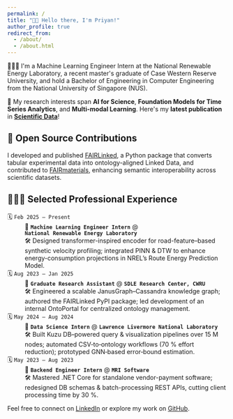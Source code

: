 ```yaml
---
permalink: /
title: "👋🏼 Hello there, I'm Priyan!"
author_profile: true
redirect_from:
  - /about/
  - /about.html
---
```


👨🏻‍💻 I'm a Machine Learning Engineer Intern at the National Renewable Energy Laboratory, a recent master's graduate of Case Western Reserve University, and hold a Bachelor of Engineering in Computer Engineering from the National University of Singapore (NUS).

🔬 My research interests span **AI for Science**, **Foundation Models for Time Series Analytics**, and **Multi-modal Learning**. Here's my **latest publication** in **[Scientific Data](https://www.nature.com/articles/s41597-025-04938-5)**!

## 🤖 Open Source Contributions

I developed and published [FAIRLinked](https://pypi.org/project/FAIRLinked/), a Python package that converts tabular experimental data into ontology-aligned Linked Data, and contributed to [FAIRmaterials](https://pypi.org/project/FAIRmaterials/), enhancing semantic interoperability across scientific datasets.

## 👨🏻‍🔬 Selected Professional Experience

<dl>
  <dt>🗓️ <code>Feb 2025 – Present</code></dt>
  <dd>💼 <strong><code>Machine Learning Engineer Intern</code></strong> @ <strong><code>National Renewable Energy Laboratory</code></strong><br>
      🛠️ Designed transformer-inspired encoder for road-feature–based synthetic velocity profiling; integrated PINN &amp; DTW to enhance energy-consumption projections in NREL’s Route Energy Prediction Model.</dd>

  <dt>🗓️ <code>Aug 2023 – Jan 2025</code></dt>
  <dd>💼 <strong><code>Graduate Research Assistant</code></strong> @ <strong><code>SDLE Research Center, CWRU</code></strong><br>
      🛠️ Engineered a scalable JanusGraph–Cassandra knowledge graph; authored the FAIRLinked PyPI package; led development of an internal OntoPortal for centralized ontology management.</dd>

  <dt>🗓️ <code>May 2024 – Aug 2024</code></dt>
  <dd>💼 <strong><code>Data Science Intern</code></strong> @ <strong><code>Lawrence Livermore National Laboratory</code></strong><br>
      🛠️ Built Kuzu DB–powered query &amp; visualization pipelines over 15 M nodes; automated CSV‐to‐ontology workflows (70 % effort reduction); prototyped GNN‐based error‐bound estimation.</dd>

  <dt>🗓️ <code>May 2023 – Aug 2023</code></dt>
  <dd>💼 <strong><code>Backend Engineer Intern</code></strong> @ <strong><code>MRI Software</code></strong><br>
      🛠️ Mastered .NET Core for standalone vendor-payment software; redesigned DB schemas &amp; batch-processing REST APIs, cutting client processing time by 30 %.</dd>
</dl>

Feel free to connect on [LinkedIn](https://www.linkedin.com/in/priyan-rajamohan) or explore my work on [GitHub](https://github.com/priyan-coder).
